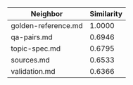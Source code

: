 | Neighbor | Similarity |
|----------|------------|
| golden-reference.md | 1.0000 |
| qa-pairs.md | 0.6946 |
| topic-spec.md | 0.6795 |
| sources.md | 0.6533 |
| validation.md | 0.6366 |
